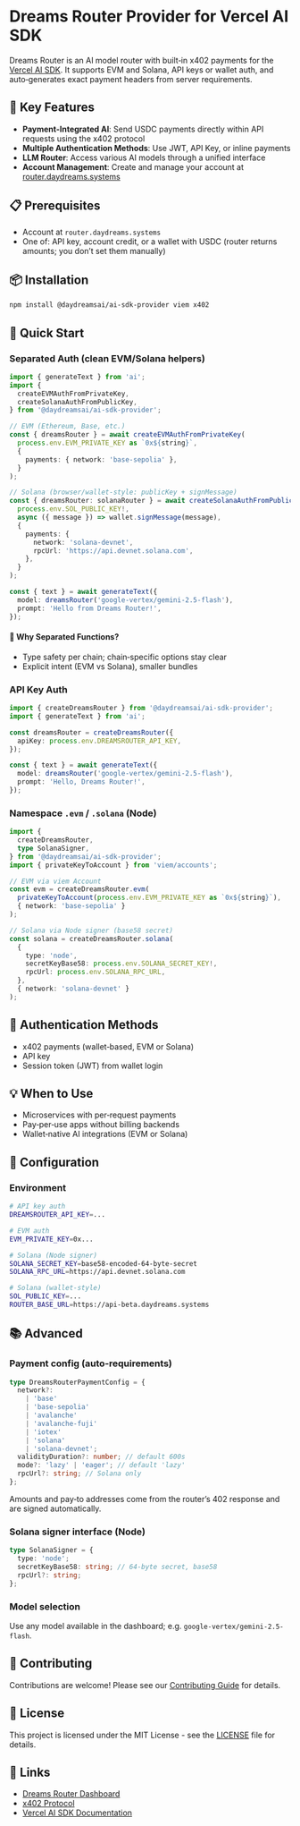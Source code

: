 # Dreams Router Provider for Vercel AI SDK

Dreams Router is an AI model router with built‑in x402 payments for the [Vercel AI SDK](https://sdk.vercel.ai/docs). It supports EVM and Solana, API keys or wallet auth, and auto‑generates exact payment headers from server requirements.

## 🌟 Key Features

- **Payment-Integrated AI**: Send USDC payments directly within API requests using the x402 protocol
- **Multiple Authentication Methods**: Use JWT, API Key, or inline payments
- **LLM Router**: Access various AI models through a unified interface
- **Account Management**: Create and manage your account at [router.daydreams.systems](https://router.daydreams.systems)

## 📋 Prerequisites

- Account at `router.daydreams.systems`
- One of: API key, account credit, or a wallet with USDC (router returns amounts; you don’t set them manually)

## 📦 Installation

```bash
npm install @daydreamsai/ai-sdk-provider viem x402

```

## 🚀 Quick Start

### Separated Auth (clean EVM/Solana helpers)

```ts
import { generateText } from 'ai';
import {
  createEVMAuthFromPrivateKey,
  createSolanaAuthFromPublicKey,
} from '@daydreamsai/ai-sdk-provider';

// EVM (Ethereum, Base, etc.)
const { dreamsRouter } = await createEVMAuthFromPrivateKey(
  process.env.EVM_PRIVATE_KEY as `0x${string}`,
  {
    payments: { network: 'base-sepolia' },
  }
);

// Solana (browser/wallet-style: publicKey + signMessage)
const { dreamsRouter: solanaRouter } = await createSolanaAuthFromPublicKey(
  process.env.SOL_PUBLIC_KEY!,
  async ({ message }) => wallet.signMessage(message),
  {
    payments: {
      network: 'solana-devnet',
      rpcUrl: 'https://api.devnet.solana.com',
    },
  }
);

const { text } = await generateText({
  model: dreamsRouter('google-vertex/gemini-2.5-flash'),
  prompt: 'Hello from Dreams Router!',
});
```

#### 🎯 Why Separated Functions?

- Type safety per chain; chain‑specific options stay clear
- Explicit intent (EVM vs Solana), smaller bundles

### API Key Auth

```ts
import { createDreamsRouter } from '@daydreamsai/ai-sdk-provider';
import { generateText } from 'ai';

const dreamsRouter = createDreamsRouter({
  apiKey: process.env.DREAMSROUTER_API_KEY,
});

const { text } = await generateText({
  model: dreamsRouter('google-vertex/gemini-2.5-flash'),
  prompt: 'Hello, Dreams Router!',
});
```

### Namespace `.evm` / `.solana` (Node)

```ts
import {
  createDreamsRouter,
  type SolanaSigner,
} from '@daydreamsai/ai-sdk-provider';
import { privateKeyToAccount } from 'viem/accounts';

// EVM via viem Account
const evm = createDreamsRouter.evm(
  privateKeyToAccount(process.env.EVM_PRIVATE_KEY as `0x${string}`),
  { network: 'base-sepolia' }
);

// Solana via Node signer (base58 secret)
const solana = createDreamsRouter.solana(
  {
    type: 'node',
    secretKeyBase58: process.env.SOLANA_SECRET_KEY!,
    rpcUrl: process.env.SOLANA_RPC_URL,
  },
  { network: 'solana-devnet' }
);
```

## 🔐 Authentication Methods

- x402 payments (wallet‑based, EVM or Solana)
- API key
- Session token (JWT) from wallet login

## 💡 When to Use

- Microservices with per‑request payments
- Pay‑per‑use apps without billing backends
- Wallet‑native AI integrations (EVM or Solana)

## 🔧 Configuration

### Environment

```bash
# API key auth
DREAMSROUTER_API_KEY=...

# EVM auth
EVM_PRIVATE_KEY=0x...

# Solana (Node signer)
SOLANA_SECRET_KEY=base58-encoded-64-byte-secret
SOLANA_RPC_URL=https://api.devnet.solana.com

# Solana (wallet-style)
SOL_PUBLIC_KEY=...
ROUTER_BASE_URL=https://api-beta.daydreams.systems
```

## 📚 Advanced

### Payment config (auto‑requirements)

```ts
type DreamsRouterPaymentConfig = {
  network?:
    | 'base'
    | 'base-sepolia'
    | 'avalanche'
    | 'avalanche-fuji'
    | 'iotex'
    | 'solana'
    | 'solana-devnet';
  validityDuration?: number; // default 600s
  mode?: 'lazy' | 'eager'; // default 'lazy'
  rpcUrl?: string; // Solana only
};
```

Amounts and pay‑to addresses come from the router’s 402 response and are signed automatically.

### Solana signer interface (Node)

```ts
type SolanaSigner = {
  type: 'node';
  secretKeyBase58: string; // 64‑byte secret, base58
  rpcUrl?: string;
};
```

### Model selection

Use any model available in the dashboard; e.g. `google-vertex/gemini-2.5-flash`.

## 🤝 Contributing

Contributions are welcome! Please see our [Contributing Guide](CONTRIBUTING.md) for details.

## 📄 License

This project is licensed under the MIT License - see the [LICENSE](LICENSE) file for details.

## 🔗 Links

- [Dreams Router Dashboard](https://router.daydreams.systems)
- [x402 Protocol](https://github.com/x402)
- [Vercel AI SDK Documentation](https://sdk.vercel.ai/docs)
